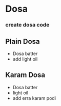 # Dosa

### create dosa code

## Plain Dosa

* Dosa batter
* add light oil

## Karam Dosa
* Dosa batter
* light oil
* add erra karam podi



